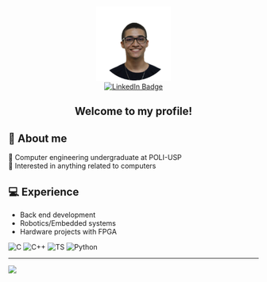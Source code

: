 <div align="center" id="header">
    <img src="me.png" width=150px> 
    <div align="center">
        <a href="https://www.linkedin.com/in/erick-diogo-de-almeida-sousa-baa410269/">
            <img src="https://img.shields.io/badge/LinkedIn-blue?style=for-the-badge&logo=linkedin&logoColor=white" alt="LinkedIn Badge"/>
        </a>
    </div>
    <h2>
        Welcome to my profile!
    </h2>
</div>

## 👤 About me

:book: Computer engineering undergraduate at POLI-USP<br>
:telescope: Interested in anything related to computers<br>


## 💻 Experience
- Back end development
- Robotics/Embedded systems
- Hardware projects with FPGA

![C](https://img.shields.io/badge/c-%2300599C.svg?style=for-the-badge&logo=c&logoColor=white) ![C++](https://img.shields.io/badge/c++-%2300599C.svg?style=for-the-badge&logo=c%2B%2B&logoColor=white) ![TS](https://img.shields.io/badge/typescript-%2300599C.svg?style=for-the-badge&logo=typescript&logoColor=white) ![Python](https://img.shields.io/badge/python-%2300599C.svg?style=for-the-badge&logo=python&logoColor=white)


---
[![](https://visitcount.itsvg.in/api?id=Erick-DAS&icon=0&color=0)](https://visitcount.itsvg.in)
